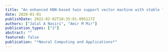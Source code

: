 ```yaml
---
title: "An enhanced KNN-based twin support vector machine with stable learning rules"
date: 2020-01-01
publishDate: 2022-02-02T10:35:01.095117Z
authors: ["Jalal A Nasiri", "Amir M Mir"]
publication_types: ["2"]
abstract: ""
featured: false
publication: "*Neural Computing and Applications*"
---
```


